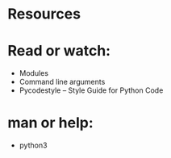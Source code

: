 # Resources

# Read or watch:

* Modules
* Command line arguments
* Pycodestyle – Style Guide for Python Code

# man or help:

* python3

